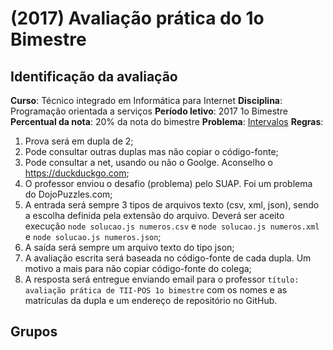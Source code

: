 # [](#header-1) (2017) Avaliação prática do 1o Bimestre

## [](#header-2) Identificação da avaliação

**Curso**: Técnico integrado em Informática para Internet
**Disciplina**: Programação orientada a serviços
**Período letivo**: 2017 1o Bimestre
**Percentual da nota**: 20% da nota do bimestre
**Problema**: [Intervalos](http://dojopuzzles.com/problemas/exibe/intervalos/)
**Regras**:

1. Prova será em dupla de 2;
2. Pode consultar outras duplas mas não copiar o código-fonte;
3. Pode consultar a net, usando ou não o Goolge. Aconselho o https://duckduckgo.com;
4. O professor enviou o desafio (problema) pelo SUAP. Foi um problema do DojoPuzzles.com;
5. A entrada será sempre 3 tipos de arquivos texto (csv, xml, json), sendo a escolha definida pela extensão do arquivo. Deverá ser aceito execução ```node solucao.js numeros.csv``` e ```node solucao.js numeros.xml``` e ```node solucao.js numeros.json```;
6. A saída será sempre um arquivo texto do tipo json;
7. A avaliação escrita será baseada no código-fonte de cada dupla. Um motivo a mais para não copiar código-fonte do colega;
8. A resposta será entregue enviando email para o professor ```título: avaliação prática de TII-POS 1o bimestre``` com os nomes e as matrículas da dupla e um endereço de repositório no GitHub.

## [](#header-2) Grupos
